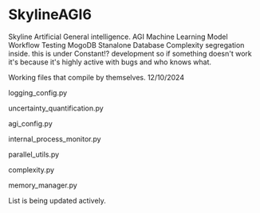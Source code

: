 # SkylineAGI6
Skyline Artificial General intelligence. AGI Machine Learning Model
Workflow Testing
MogoDB Stanalone Database
Complexity segregation inside.
this is under Constant!? development so if something doesn't 
work it's because it's highly active with bugs and who knows what.

Working files that compile by themselves.
12/10/2024

logging_config.py

uncertainty_quantification.py

agi_config.py

internal_process_monitor.py

parallel_utils.py

complexity.py

memory_manager.py

List is being updated actively.
